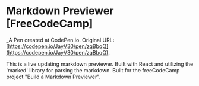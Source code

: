 # Markdown Previewer [FreeCodeCamp]
 _A Pen created at CodePen.io. Original URL: [https://codepen.io/JayV30/pen/zqBbqQ](https://codepen.io/JayV30/pen/zqBbqQ).

 This is a live updating markdown previewer. Built with React and utilizing the 'marked' library for parsing the markdown. Built for the freeCodeCamp project "Build a Markdown Previewer".